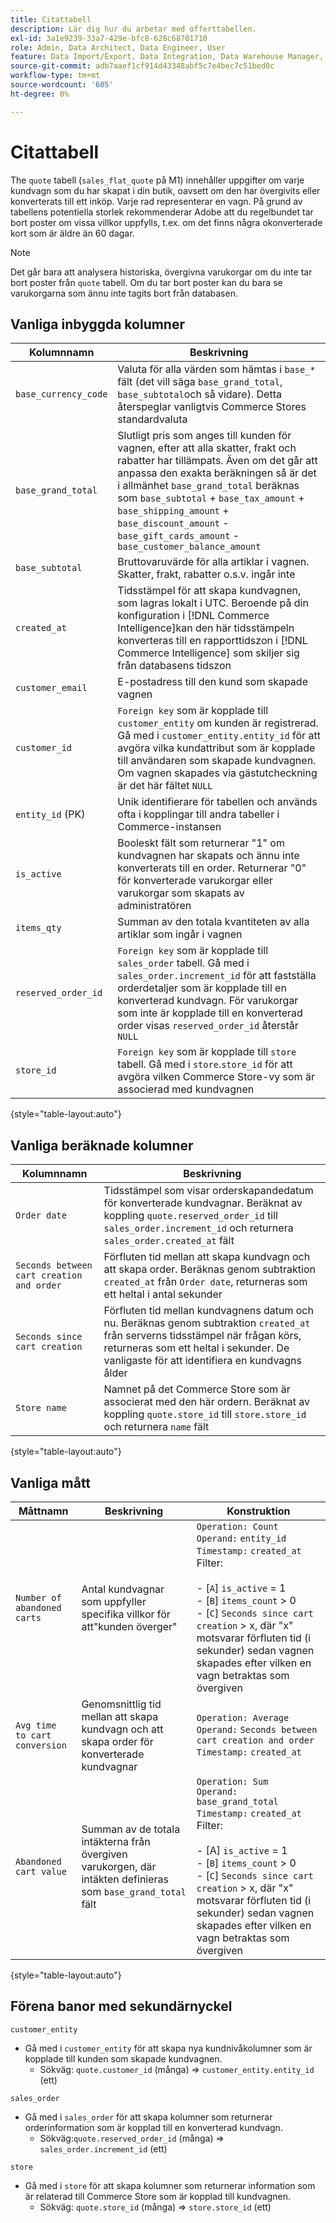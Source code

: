 ```yaml
---
title: Citattabell
description: Lär dig hur du arbetar med offerttabellen.
exl-id: 3a1e9239-33a7-429e-bfc8-628c68701710
role: Admin, Data Architect, Data Engineer, User
feature: Data Import/Export, Data Integration, Data Warehouse Manager, Commerce Tables
source-git-commit: adb7aaef1cf914d43348abf5c7e4bec7c51bed0c
workflow-type: tm+mt
source-wordcount: '605'
ht-degree: 0%

---
```


# Citattabell

The `quote` tabell (`sales_flat_quote` på M1) innehåller uppgifter om varje kundvagn som du har skapat i din butik, oavsett om den har övergivits eller konverterats till ett inköp. Varje rad representerar en vagn. På grund av tabellens potentiella storlek rekommenderar Adobe att du regelbundet tar bort poster om vissa villkor uppfylls, t.ex. om det finns några okonverterade kort som är äldre än 60 dagar.

>[!NOTE]
>
>Det går bara att analysera historiska, övergivna varukorgar om du inte tar bort poster från `quote` tabell. Om du tar bort poster kan du bara se varukorgarna som ännu inte tagits bort från databasen.

## Vanliga inbyggda kolumner

| **Kolumnnamn** | **Beskrivning** |
|---|---|
| `base_currency_code` | Valuta för alla värden som hämtas i `base_*` fält (det vill säga `base_grand_total`, `base_subtotal`och så vidare). Detta återspeglar vanligtvis Commerce Stores standardvaluta |
| `base_grand_total` | Slutligt pris som anges till kunden för vagnen, efter att alla skatter, frakt och rabatter har tillämpats. Även om det går att anpassa den exakta beräkningen så är det i allmänhet `base_grand_total` beräknas som `base_subtotal` + `base_tax_amount` + `base_shipping_amount` + `base_discount_amount` - `base_gift_cards_amount` - `base_customer_balance_amount` |
| `base_subtotal` | Bruttovaruvärde för alla artiklar i vagnen. Skatter, frakt, rabatter o.s.v. ingår inte |
| `created_at` | Tidsstämpel för att skapa kundvagnen, som lagras lokalt i UTC. Beroende på din konfiguration i [!DNL Commerce Intelligence]kan den här tidsstämpeln konverteras till en rapporttidszon i [!DNL Commerce Intelligence] som skiljer sig från databasens tidszon |
| `customer_email` | E-postadress till den kund som skapade vagnen |
| `customer_id` | `Foreign key` som är kopplade till `customer_entity` om kunden är registrerad. Gå med i `customer_entity.entity_id` för att avgöra vilka kundattribut som är kopplade till användaren som skapade kundvagnen. Om vagnen skapades via gästutcheckning är det här fältet `NULL` |
| `entity_id` (PK) | Unik identifierare för tabellen och används ofta i kopplingar till andra tabeller i Commerce-instansen |
| `is_active` | Booleskt fält som returnerar &quot;1&quot; om kundvagnen har skapats och ännu inte konverterats till en order. Returnerar &quot;0&quot; för konverterade varukorgar eller varukorgar som skapats av administratören |
| `items_qty` | Summan av den totala kvantiteten av alla artiklar som ingår i vagnen |
| `reserved_order_id` | `Foreign key` som är kopplade till `sales_order` tabell. Gå med i `sales_order.increment_id` för att fastställa orderdetaljer som är kopplade till en konverterad kundvagn. För varukorgar som inte är kopplade till en konverterad order visas `reserved_order_id` återstår `NULL` |
| `store_id` | `Foreign key` som är kopplade till `store` tabell. Gå med i `store`.`store_id` för att avgöra vilken Commerce Store-vy som är associerad med kundvagnen |

{style="table-layout:auto"}

## Vanliga beräknade kolumner

| **Kolumnnamn** | **Beskrivning** |
|---|---|
| `Order date` | Tidsstämpel som visar orderskapandedatum för konverterade kundvagnar. Beräknat av koppling `quote.reserved_order_id` till `sales_order.increment_id` och returnera `sales_order.created_at` fält |
| `Seconds between cart creation and order` | Förfluten tid mellan att skapa kundvagn och att skapa order. Beräknas genom subtraktion `created_at` från `Order date`, returneras som ett heltal i antal sekunder |
| `Seconds since cart creation` | Förfluten tid mellan kundvagnens datum och nu. Beräknas genom subtraktion `created_at` från serverns tidsstämpel när frågan körs, returneras som ett heltal i sekunder. De vanligaste för att identifiera en kundvagns ålder |
| `Store name` | Namnet på det Commerce Store som är associerat med den här ordern. Beräknat av koppling `quote.store_id` till `store.store_id` och returnera `name` fält |

{style="table-layout:auto"}

## Vanliga mått

| **Måttnamn** | **Beskrivning** | **Konstruktion** |
|---|---|---|
| `Number of abandoned carts` | Antal kundvagnar som uppfyller specifika villkor för att&quot;kunden överger&quot; | `Operation: Count`<br/>`Operand:` `entity_id`<br/>`Timestamp:` `created_at`<br/>Filter:<br><br>- \[`A`\] `is_active` = 1<br>- \[`B`\] `items_count` > 0<br>- \[`C`\] `Seconds since cart creation` > x, där &quot;x&quot; motsvarar förfluten tid (i sekunder) sedan vagnen skapades efter vilken en vagn betraktas som övergiven |
| `Avg time to cart conversion` | Genomsnittlig tid mellan att skapa kundvagn och att skapa order för konverterade kundvagnar | `Operation: Average`<br>`Operand:` `Seconds between cart creation and order`<br>`Timestamp:` `created_at` |
| `Abandoned cart value` | Summan av de totala intäkterna från övergiven varukorgen, där intäkten definieras som `base_grand_total` fält | `Operation: Sum`<br>`Operand:` `base_grand_total`<br>`Timestamp:` `created_at`<br>Filter:<br><br>- \[A\] `is_active` = 1<br>- \[`B`\] `items_count` > 0<br>- \[`C`\] `Seconds since cart creation` > x, där &quot;x&quot; motsvarar förfluten tid (i sekunder) sedan vagnen skapades efter vilken en vagn betraktas som övergiven |

{style="table-layout:auto"}

## Förena banor med sekundärnyckel

`customer_entity`

* Gå med i `customer_entity` för att skapa nya kundnivåkolumner som är kopplade till kunden som skapade kundvagnen.
   * Sökväg: `quote.customer_id` (många) => `customer_entity.entity_id` (ett)

`sales_order`

* Gå med i `sales_order` för att skapa kolumner som returnerar orderinformation som är kopplad till en konverterad kundvagn.
   * Sökväg:`quote.reserved_order_id` (många) => `sales_order.increment_id` (ett)

`store`

* Gå med i `store` för att skapa kolumner som returnerar information som är relaterad till Commerce Store som är kopplad till kundvagnen.
   * Sökväg: `quote.store_id` (många) => `store.store_id` (ett)
